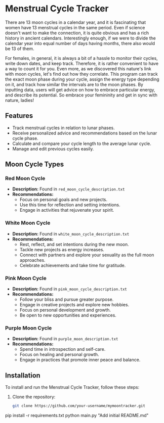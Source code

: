 # Menstrual Cycle Tracker

There are 13 moon cycles in a calendar year, and it is fascinating that women have 13 menstrual cycles in the same period. Even if science doesn't want to make the connection, it is quite obvious and has a rich history in ancient calendars. Interestingly enough, if we were to divide the calendar year into equal number of days having months, there also would be 13 of them.

For females, in general, it is always a bit of a hassle to monitor their cycles, write down dates, and keep track. Therefore, it is rather convenient to have a way to count it for you. Even more, as we discovered this nature's link with moon cycles, let's find out how they correlate. This program can track the exact moon phase during your cycle, assign the energy type depending on it, and track how similar the intervals are to the moon phases. By inputting data, users will get advice on how to embrace particular energy, and describe its potential. So embrace your femininity and get in sync with nature, ladies!

## Features

- Track menstrual cycles in relation to lunar phases.
- Receive personalized advice and recommendations based on the lunar cycle phase.
- Calculate and compare your cycle length to the average lunar cycle.
- Manage and edit previous cycles easily.

## Moon Cycle Types

### Red Moon Cycle
- **Description:** Found in `red_moon_cycle_description.txt`
- **Recommendations:**
  - Focus on personal goals and new projects.
  - Use this time for reflection and setting intentions.
  - Engage in activities that rejuvenate your spirit.

### White Moon Cycle
- **Description:** Found in `white_moon_cycle_description.txt`
- **Recommendations:**
  - Rest, reflect, and set intentions during the new moon.
  - Tackle new projects as energy increases.
  - Connect with partners and explore your sexuality as the full moon approaches.
  - Celebrate achievements and take time for gratitude.

### Pink Moon Cycle
- **Description:** Found in `pink_moon_cycle_description.txt`
- **Recommendations:**
  - Follow your bliss and pursue greater purpose.
  - Engage in creative projects and explore new hobbies.
  - Focus on personal development and growth.
  - Be open to new opportunities and experiences.

### Purple Moon Cycle
- **Description:** Found in `purple_moon_description.txt`
- **Recommendations:**
  - Spend time in introspection and self-care.
  - Focus on healing and personal growth.
  - Engage in practices that promote inner peace and balance.

## Installation

To install and run the Menstrual Cycle Tracker, follow these steps:

1. Clone the repository:
   ```bash
   git clone https://github.com/your-username/mymoontracker.git
pip install -r requirements.txt
python main.py
"Add initial README.md"


